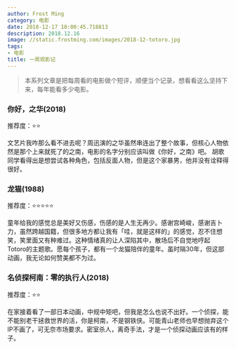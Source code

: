 ```yaml
---
author: Frost Ming
category: 电影
date: 2018-12-17 10:00:45.718813
description: 2018.12.16
image: //static.frostming.com/images/2018-12-totoro.jpg
tags:
- 电影
title: 一周观影记
---
```


> 本系列文章是把每周看的电影做个短评，顺便当个记录，想看看这么坚持下来，每年能看多少电影。

### 你好，之华(2018)

推荐度：⭐⭐

文艺片我咋那么看不进去呢？周迅演的之华虽然串连出了整个故事，但核心人物依然是那个上来就死了的之南，电影的名字分别应该叫做《你好，之南》吧。
胡歌同学看得出是想尝试各种角色，包括反面人物，但是这个家暴男，他并没有诠释得很好。


### 龙猫(1988)

推荐度：⭐⭐⭐⭐⭐

童年给我的感觉总是美好又伤感，伤感的是人生无再少。感谢宫崎峻，感谢吉卜力，虽然跨越国籍，但很多地方都让我有「哇，就是这样的」的感觉，忍不住想笑，笑里面又有种难过。这种情绪真的让人深陷其中，散场后不自觉地哼起Totoro的主题歌。愿每个孩子，都有一个龙猫陪伴的童年。虽时隔30年，但这部动画，我无论如何赞美都不为过。

### 名侦探柯南：零的执行人(2018)

推荐度：⭐⭐

在家接着看了一部日本动画，中规中矩吧，但我是怎么也说不出好。一个侦探，能不能别老干拯救世界的活，你是柯南，不是钢铁侠。可能青山老师也早想抛弃这个IP不画了，可无奈市场要求。密室杀人，离奇手法，才是一个侦探动画应该有的样子。